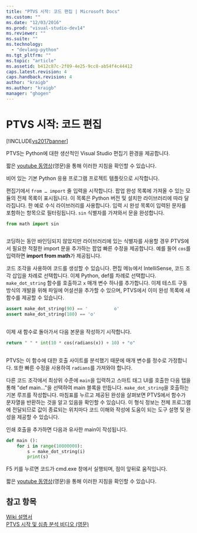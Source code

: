 ```yaml
---
title: "PTVS 시작: 코드 편집 | Microsoft Docs"
ms.custom: ""
ms.date: "12/03/2016"
ms.prod: "visual-studio-dev14"
ms.reviewer: ""
ms.suite: ""
ms.technology: 
  - "devlang-python"
ms.tgt_pltfrm: ""
ms.topic: "article"
ms.assetid: b412c87c-2f09-4e25-9cc8-ab54f4c44412
caps.latest.revision: 4
caps.handback.revision: 4
author: "kraigb"
ms.author: "kraigb"
manager: "ghogen"
---
```

# PTVS 시작: 코드 편집
[!INCLUDE[vs2017banner](../code-quality/includes/vs2017banner.md)]

PTVS는 Python에 대한 생산적인 Visual Studio 편집기 환경을 제공합니다.  
  
 짧은 [youtube 동영상](https://www.youtube.com/watch?v=uZGZNEyyeKs&index=3&list=PLReL099Y5nRdLgGAdrb_YeTdEnd23s6Ff)\(영문\)을 통해 이러한 지침을 확인할 수 있습니다.  
  
 비어 있는 기본 Python 응용 프로그램 프로젝트 템플릿으로 시작합니다.  
  
 편집기에서 `from … import` 줄 입력을 시작합니다.  팝업 완성 목록에 가져올 수 있는 모듈의 전체 목록이 표시됩니다.  이 목록은 Python 버전 및 설치한 라이브러리에 따라 달라집니다.  한 예로 수식 라이브러리를 사용합니다.  입력 시 완성 목록이 입력된 문자를 포함하는 항목으로 필터링됩니다.  `sin` 식별자를 가져와서 문을 완성합니다.  
  
```python  
from math import sin  
  
```  
  
 코딩하는 동안 바인딩되지 않았지만 라이브러리에 있는 식별자를 사용할 경우 PTVS에서 필요한 적절한 import 문을 추가하는 팝업 빠른 수정을 제공합니다.  예를 들어 `cos`를 입력하면 **import from math**가 제공됩니다.  
  
 코드 조각을 사용하여 코드를 생성할 수 있습니다.  편집 메뉴에서 IntelliSense, 코드 조각 삽입을 차례로 선택합니다.  이제 Python, def를 차례로 선택합니다.  `make_dot_string` 함수를 호출하고 `x` 매개 변수 하나를 추가합니다.  이제 테스트 구동 방식의 개발을 위해 파일에 어설션을 추가할 수 있으며, PTVS에서 이미 완성 목록에 새 함수를 제공할 수 있습니다.  
  
```python  
assert make_dot_string(90) == '          o'  
assert make_dot_string(180) == 'o'  
  
```  
  
 이제 새 함수로 돌아가서 다음 본문을 작성하기 시작합니다.  
  
```python  
return " " * int(10 * cos(radians(x)) + 10) + "o"  
  
```  
  
 PTVS는 이 함수에 대한 호출 사이트를 분석했기 때문에 매개 변수를 정수로 가정합니다.  또한 빠른 수정을 사용하여 `radians`를 가져와야 합니다.  
  
 다른 코드 조각에서 최상위 수준에 `main`을 입력하고 스마트 태그 UI를 호출한 다음 탭을 통해 "def main..."을 선택하여 main 블록을 만듭니다.  `make_dot_string`을 호출하는 기본 루프를 작성합니다.  마침표를 누르고 제공된 완성을 살펴보면 PTVS에서 함수가 문자열을 반환하는 것을 알고 있음을 확인할 수 있습니다.  이 형식 정보는 전체 프로그램에 전달되므로 값이 종료되는 위치마다 코드 이해와 작성에 도움이 되는 도구 설명 및 완성을 제공할 수 있습니다.  
  
 인쇄 호출을 추가하면 다음과 유사한 main이 작성됩니다.  
  
```python  
def main ():  
    for i in range(10000000):  
        s = make_dot_string(i)  
        print(s)  
```  
  
 F5 키를 누르면 코드가 cmd.exe 창에서 실행되며, 점이 앞뒤로 움직입니다.  
  
 짧은 [youtube 동영상](https://www.youtube.com/watch?v=uZGZNEyyeKs&index=3&list=PLReL099Y5nRdLgGAdrb_YeTdEnd23s6Ff)\(영문\)을 통해 이러한 지침을 확인할 수 있습니다.  
  
## 참고 항목  
 [Wiki 설명서](https://github.com/Microsoft/PTVS/wiki/Web-Project)   
 [PTVS 시작 및 심층 분석 비디오 \(영문\)](https://www.youtube.com/playlist?list=PLReL099Y5nRdLgGAdrb_YeTdEnd23s6Ff)